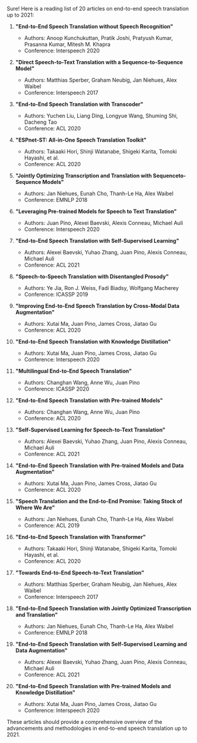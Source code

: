 Sure! Here is a reading list of 20 articles on end-to-end speech translation up to 2021:

1. **"End-to-End Speech Translation without Speech Recognition"**  
   - Authors: Anoop Kunchukuttan, Pratik Joshi, Pratyush Kumar, Prasanna Kumar, Mitesh M. Khapra
   - Conference: Interspeech 2020

2. **"Direct Speech-to-Text Translation with a Sequence-to-Sequence Model"**  
   - Authors: Matthias Sperber, Graham Neubig, Jan Niehues, Alex Waibel
   - Conference: Interspeech 2017

3. **"End-to-End Speech Translation with Transcoder"**  
   - Authors: Yuchen Liu, Liang Ding, Longyue Wang, Shuming Shi, Dacheng Tao
   - Conference: ACL 2020

4. **"ESPnet-ST: All-in-One Speech Translation Toolkit"**  
   - Authors: Takaaki Hori, Shinji Watanabe, Shigeki Karita, Tomoki Hayashi, et al.
   - Conference: ACL 2020

5. **"Jointly Optimizing Transcription and Translation with Sequenceto-Sequence Models"**  
   - Authors: Jan Niehues, Eunah Cho, Thanh-Le Ha, Alex Waibel
   - Conference: EMNLP 2018

6. **"Leveraging Pre-trained Models for Speech to Text Translation"**  
   - Authors: Juan Pino, Alexei Baevski, Alexis Conneau, Michael Auli
   - Conference: Interspeech 2020

7. **"End-to-End Speech Translation with Self-Supervised Learning"**  
   - Authors: Alexei Baevski, Yuhao Zhang, Juan Pino, Alexis Conneau, Michael Auli
   - Conference: ACL 2021

8. **"Speech-to-Speech Translation with Disentangled Prosody"**  
   - Authors: Ye Jia, Ron J. Weiss, Fadi Biadsy, Wolfgang Macherey
   - Conference: ICASSP 2019

9. **"Improving End-to-End Speech Translation by Cross-Modal Data Augmentation"**  
   - Authors: Xutai Ma, Juan Pino, James Cross, Jiatao Gu
   - Conference: ACL 2020

10. **"End-to-End Speech Translation with Knowledge Distillation"**  
    - Authors: Xutai Ma, Juan Pino, James Cross, Jiatao Gu
    - Conference: Interspeech 2020

11. **"Multilingual End-to-End Speech Translation"**  
    - Authors: Changhan Wang, Anne Wu, Juan Pino
    - Conference: ICASSP 2020

12. **"End-to-End Speech Translation with Pre-trained Models"**  
    - Authors: Changhan Wang, Anne Wu, Juan Pino
    - Conference: ACL 2020

13. **"Self-Supervised Learning for Speech-to-Text Translation"**  
    - Authors: Alexei Baevski, Yuhao Zhang, Juan Pino, Alexis Conneau, Michael Auli
    - Conference: ACL 2021

14. **"End-to-End Speech Translation with Pre-trained Models and Data Augmentation"**  
    - Authors: Xutai Ma, Juan Pino, James Cross, Jiatao Gu
    - Conference: ACL 2020

15. **"Speech Translation and the End-to-End Promise: Taking Stock of Where We Are"**  
    - Authors: Jan Niehues, Eunah Cho, Thanh-Le Ha, Alex Waibel
    - Conference: ACL 2019

16. **"End-to-End Speech Translation with Transformer"**  
    - Authors: Takaaki Hori, Shinji Watanabe, Shigeki Karita, Tomoki Hayashi, et al.
    - Conference: ACL 2020

17. **"Towards End-to-End Speech-to-Text Translation"**  
    - Authors: Matthias Sperber, Graham Neubig, Jan Niehues, Alex Waibel
    - Conference: Interspeech 2017

18. **"End-to-End Speech Translation with Jointly Optimized Transcription and Translation"**  
    - Authors: Jan Niehues, Eunah Cho, Thanh-Le Ha, Alex Waibel
    - Conference: EMNLP 2018

19. **"End-to-End Speech Translation with Self-Supervised Learning and Data Augmentation"**  
    - Authors: Alexei Baevski, Yuhao Zhang, Juan Pino, Alexis Conneau, Michael Auli
    - Conference: ACL 2021

20. **"End-to-End Speech Translation with Pre-trained Models and Knowledge Distillation"**  
    - Authors: Xutai Ma, Juan Pino, James Cross, Jiatao Gu
    - Conference: Interspeech 2020

These articles should provide a comprehensive overview of the advancements and methodologies in end-to-end speech translation up to 2021.